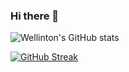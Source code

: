### Hi there 👋

![Wellinton's GitHub stats](https://github-readme-stats.vercel.app/api?username=Wellinton-A&hide=contribs,prs)

[![GitHub Streak](https://streak-stats.demolab.com?user=Wellitnon-A&theme=halloween&hide_border=true&mode=weekly&card_width=350)](https://git.io/streak-stats)
